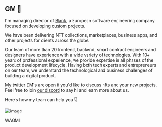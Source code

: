 ## GM 👋
I'm managing director of [Blank](https://nft.blankhq.co/), a European software engineering company focused on developing custom projects. 

We have been delivering NFT collections, marketplaces, business apps, and other projects for clients across the globe.

Our team of more than 20 frontend, backend, smart contract engineers and designers have experience with a wide variety of technologies. With 10+ years of professional experience, we provide expertise in all phases of the product development lifecycle. Having both tech experts and entrepreneurs on our team, we understand the technological and business challenges of building a digital product.

My [twitter](https://twitter.com/0xMarko) DM's are open if you'd like to discuss nfts and your new projects. Feel free to join [our discord](https://discord.gg/fqFynkMxUV) to say hi and learn more about us.

Here's how my team can help you 👇

![image](https://user-images.githubusercontent.com/4189477/150789237-e29a00bd-327e-4bac-970d-245de8d2f670.png)

WAGMI


